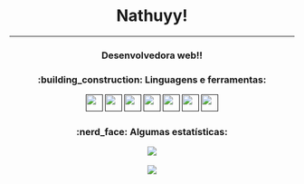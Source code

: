 <div align="center">
<h1>Nathuyy!</h1>
</div>
<div align="center">    
  <a href="https://github.com/Nathuyy" alt="Website Badge"/></a>  
</div>

---

<h3 align="center">
Desenvolvedora web!!
</h3>

<h3 align="center">:building_construction: Linguagens e ferramentas:</h3>

<div align="center">
<a href=""><img src="https://img.icons8.com/color/30/4caf50/javascript.png" width="30"/></a>
<a href=""><img src="https://img.icons8.com/windows/30/4caf50/node-js.png" width="30"/></a>
<a href=""><img src="https://img.icons8.com/fluency/30/visual-studio-code-2019.png" width="30"/></a>
<a href=""><img src="https://img.icons8.com/ios-filled/30/f4511e/git.png" width="30"/></a>
<a href=""><img src="https://img.icons8.com/?size=100&id=rgPSE6nAB766&format=png&color=000000" width="30"/></a>
<a href=""><img src="https://img.icons8.com/?size=100&id=13679&format=png&color=000000" width="30"/></a>
<a href=""><img src="https://img.icons8.com/?size=100&id=asWSSTBrDlTW&format=png&color=000000" width="30"/></a>


    
</div>

<h3 align="center">:nerd_face: Algumas estatísticas:</h3>

<div align="center">
<img src="https://github-readme-stats.vercel.app/api?username=Nathuyy&show_icons=true&title_color=0080ff&icon_color=0080ff&count_private=true&theme=tokyonight&locale=pt-PT" />
</div>

<br/>

<div align="center">
<img src="https://github-readme-stats.vercel.app/api/top-langs/?username=Nathuyy&layout=compact&title_color=0080ff&locale=pt-PT&theme=tokyonight" />
</div>


